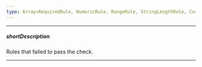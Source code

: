 ```yaml
---
type: Array<RequiredRule, NumericRule, RangeRule, StringLengthRule, CustomRule, CompareRule, PatternRule, EmailRule>
---
```

---
##### shortDescription
Rules that failed to pass the check.

---

